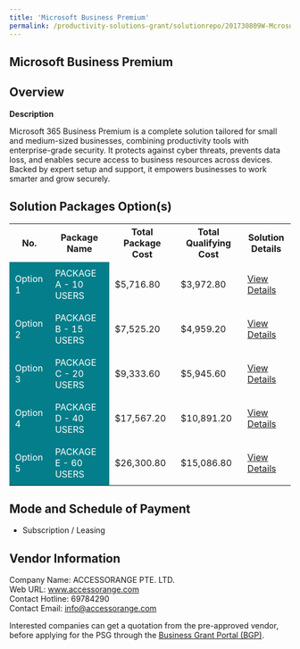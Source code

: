 ```yaml
---
title: 'Microsoft Business Premium'
permalink: /productivity-solutions-grant/solutionrepo/201730809W-Mcrosoft-Busnss-Prmum-G
---
```


## Microsoft Business Premium

## Overview

**Description**

Microsoft 365 Business Premium is a complete solution tailored for small and medium-sized businesses, combining productivity tools with enterprise-grade security. It protects against cyber threats, prevents data loss, and enables secure access to business resources across devices. Backed by expert setup and support, it empowers businesses to work smarter and grow securely.

## Solution Packages Option(s)

<table>
<tr>
<th><b>No.</b></th>
<th><b>Package Name</b></th>
<th><b>Total Package Cost</b></th>
<th><b>Total Qualifying Cost</b></th>
<th><b>Solution Details</b></th>
</tr>
<tr>
<td style='padding: 10px; background-color: #037E8A; color: #FFFFFF;'>Option 1</td>
<td style='padding: 10px; background-color: #037E8A; color: #FFFFFF;'>PACKAGE A - 10 USERS</td>
<td style='padding: 10px;'>$5,716.80</td>
<td style='padding: 10px;'>$3,972.80</td>
<td style='padding: 10px;'><a href='/images/psg/201730809W_20240216_30012025_Desensitised_Annex3_Part1.pdf' target='_blank'>View Details</a></td>
</tr>
<tr>
<td style='padding: 10px; background-color: #037E8A; color: #FFFFFF;'>Option 2</td>
<td style='padding: 10px; background-color: #037E8A; color: #FFFFFF;'>PACKAGE B - 15 USERS</td>
<td style='padding: 10px;'>$7,525.20</td>
<td style='padding: 10px;'>$4,959.20</td>
<td style='padding: 10px;'><a href='/images/psg/201730809W_20240216_30012025_Desensitised_Annex3_Part2.pdf' target='_blank'>View Details</a></td>
</tr>
<tr>
<td style='padding: 10px; background-color: #037E8A; color: #FFFFFF;'>Option 3</td>
<td style='padding: 10px; background-color: #037E8A; color: #FFFFFF;'>PACKAGE C - 20 USERS</td>
<td style='padding: 10px;'>$9,333.60</td>
<td style='padding: 10px;'>$5,945.60</td>
<td style='padding: 10px;'><a href='/images/psg/201730809W_20240216_30012025_Desensitised_Annex3_Part3.pdf' target='_blank'>View Details</a></td>
</tr>
<tr>
<td style='padding: 10px; background-color: #037E8A; color: #FFFFFF;'>Option 4</td>
<td style='padding: 10px; background-color: #037E8A; color: #FFFFFF;'>PACKAGE D - 40 USERS</td>
<td style='padding: 10px;'>$17,567.20</td>
<td style='padding: 10px;'>$10,891.20</td>
<td style='padding: 10px;'><a href='/images/psg/201730809W_20240216_30012025_Desensitised_Annex3_Part4.pdf' target='_blank'>View Details</a></td>
</tr>
<tr>
<td style='padding: 10px; background-color: #037E8A; color: #FFFFFF;'>Option 5</td>
<td style='padding: 10px; background-color: #037E8A; color: #FFFFFF;'>PACKAGE E - 60 USERS</td>
<td style='padding: 10px;'>$26,300.80</td>
<td style='padding: 10px;'>$15,086.80</td>
<td style='padding: 10px;'><a href='/images/psg/201730809W_20240216_30012025_Desensitised_Annex3_Part5.pdf' target='_blank'>View Details</a></td>
</tr>
</table>

## Mode and Schedule of Payment

 - Subscription / Leasing

## Vendor Information

 Company Name: ACCESSORANGE PTE. LTD.<br>Web URL: www.accessorange.com <br>Contact Hotline: 69784290 <br>Contact Email: info@accessorange.com <br>

Interested companies can get a quotation from the pre-approved vendor, before applying for the PSG through the <a href='https://www.businessgrants.gov.sg/' target='_blank' rel='noopener'>Business Grant Portal (BGP)</a>.

<script src="/jquery/resize-tables.js"></script>
